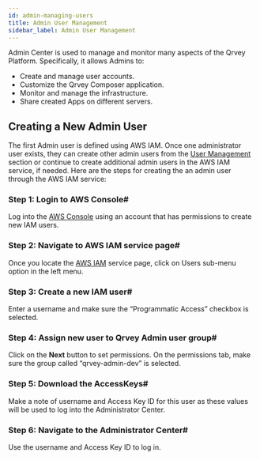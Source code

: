 ```yaml
---
id: admin-managing-users
title: Admin User Management
sidebar_label: Admin User Management
---
```


<div style={{textAlign: "justify"}}>

Admin Center is used to manage and monitor many aspects of the Qrvey Platform. Specifically, it allows Admins to:
* Create and manage user accounts.
* Customize the Qrvey Composer application.
* Monitor and manage the infrastructure.
* Share created Apps on different servers.



## Creating a New Admin User

The first Admin user is defined using AWS IAM. Once one administrator user exists, they can create other admin users from the <a href="/docs/admin/roles-and-permissions" target="_blank">User Management</a> section or continue to create additional admin users in the AWS IAM service, if needed. Here are the steps for creating the an admin user through the AWS IAM service:

### Step 1: Login to AWS Console#
Log into the <a href="https://aws.amazon.com/" target="_blank"> AWS Console</a> using an account that has permissions to create new IAM users.

### Step 2: Navigate to AWS IAM service page#
Once you locate the <a href="https://console.aws.amazon.com/iam/home?#/home" target="_blank">AWS IAM</a> service page, click on Users sub-menu option in the left menu.

### Step 3: Create a new IAM user#
Enter a username and make sure the “Programmatic Access” checkbox is selected.

### Step 4: Assign new user to Qrvey Admin user group#
Click on the **Next** button to set permissions. On the permissions tab, make sure the group called “qrvey-admin-dev” is selected.

### Step 5: Download the AccessKeys#
Make a note of username and Access Key ID for this user as these values will be used to log into the Administrator Center.

### Step 6: Navigate to the Administrator Center#
Use the username and Access Key ID to log in.


</div>
